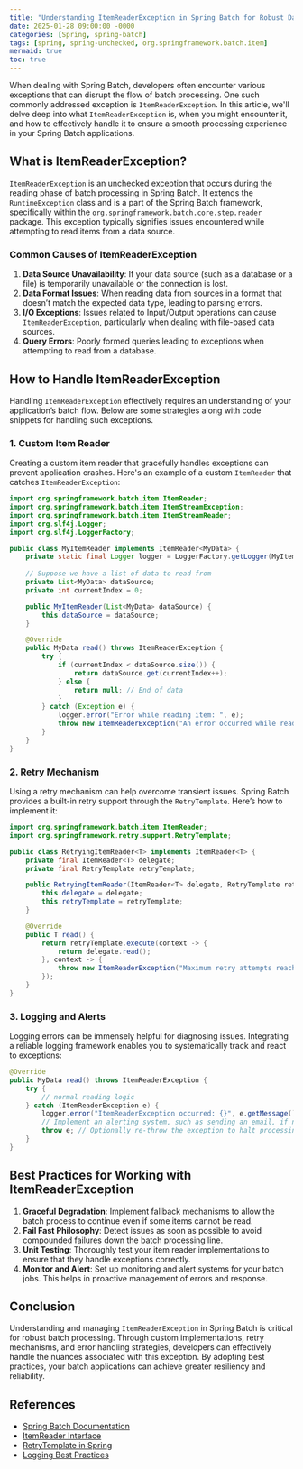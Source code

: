 ```yaml
---
title: "Understanding ItemReaderException in Spring Batch for Robust Data Processing"
date: 2025-01-28 09:00:00 -0000
categories: [Spring, spring-batch]
tags: [spring, spring-unchecked, org.springframework.batch.item]
mermaid: true
toc: true
---
```



When dealing with Spring Batch, developers often encounter various exceptions that can disrupt the flow of batch processing. One such commonly addressed exception is `ItemReaderException`. In this article, we'll delve deep into what `ItemReaderException` is, when you might encounter it, and how to effectively handle it to ensure a smooth processing experience in your Spring Batch applications.

## What is ItemReaderException?

`ItemReaderException` is an unchecked exception that occurs during the reading phase of batch processing in Spring Batch. It extends the `RuntimeException` class and is a part of the Spring Batch framework, specifically within the `org.springframework.batch.core.step.reader` package. This exception typically signifies issues encountered while attempting to read items from a data source.

### Common Causes of ItemReaderException

1. **Data Source Unavailability**: If your data source (such as a database or a file) is temporarily unavailable or the connection is lost.
2. **Data Format Issues**: When reading data from sources in a format that doesn’t match the expected data type, leading to parsing errors.
3. **I/O Exceptions**: Issues related to Input/Output operations can cause `ItemReaderException`, particularly when dealing with file-based data sources.
4. **Query Errors**: Poorly formed queries leading to exceptions when attempting to read from a database.

## How to Handle ItemReaderException

Handling `ItemReaderException` effectively requires an understanding of your application’s batch flow. Below are some strategies along with code snippets for handling such exceptions.

### 1. Custom Item Reader

Creating a custom item reader that gracefully handles exceptions can prevent application crashes. Here's an example of a custom `ItemReader` that catches `ItemReaderException`:

```java
import org.springframework.batch.item.ItemReader;
import org.springframework.batch.item.ItemStreamException;
import org.springframework.batch.item.ItemStreamReader;
import org.slf4j.Logger;
import org.slf4j.LoggerFactory;

public class MyItemReader implements ItemReader<MyData> {
    private static final Logger logger = LoggerFactory.getLogger(MyItemReader.class);
    
    // Suppose we have a list of data to read from
    private List<MyData> dataSource;
    private int currentIndex = 0;

    public MyItemReader(List<MyData> dataSource) {
        this.dataSource = dataSource;
    }

    @Override
    public MyData read() throws ItemReaderException {
        try {
            if (currentIndex < dataSource.size()) {
                return dataSource.get(currentIndex++);
            } else {
                return null; // End of data
            }
        } catch (Exception e) {
            logger.error("Error while reading item: ", e);
            throw new ItemReaderException("An error occurred while reading the item", e);
        }
    }
}
```

### 2. Retry Mechanism

Using a retry mechanism can help overcome transient issues. Spring Batch provides a built-in retry support through the `RetryTemplate`. Here’s how to implement it:

```java
import org.springframework.batch.item.ItemReader;
import org.springframework.retry.support.RetryTemplate;

public class RetryingItemReader<T> implements ItemReader<T> {
    private final ItemReader<T> delegate;
    private final RetryTemplate retryTemplate;

    public RetryingItemReader(ItemReader<T> delegate, RetryTemplate retryTemplate) {
        this.delegate = delegate;
        this.retryTemplate = retryTemplate;
    }

    @Override
    public T read() {
        return retryTemplate.execute(context -> {
            return delegate.read();
        }, context -> {
            throw new ItemReaderException("Maximum retry attempts reached");
        });
    }
}
```

### 3. Logging and Alerts

Logging errors can be immensely helpful for diagnosing issues. Integrating a reliable logging framework enables you to systematically track and react to exceptions:

```java
@Override
public MyData read() throws ItemReaderException {
    try {
        // normal reading logic
    } catch (ItemReaderException e) {
        logger.error("ItemReaderException occurred: {}", e.getMessage());
        // Implement an alerting system, such as sending an email, if needed
        throw e; // Optionally re-throw the exception to halt processing
    }
}
```

## Best Practices for Working with ItemReaderException

1. **Graceful Degradation**: Implement fallback mechanisms to allow the batch process to continue even if some items cannot be read.
2. **Fail Fast Philosophy**: Detect issues as soon as possible to avoid compounded failures down the batch processing line.
3. **Unit Testing**: Thoroughly test your item reader implementations to ensure that they handle exceptions correctly.
4. **Monitor and Alert**: Set up monitoring and alert systems for your batch jobs. This helps in proactive management of errors and response.

## Conclusion

Understanding and managing `ItemReaderException` in Spring Batch is critical for robust batch processing. Through custom implementations, retry mechanisms, and error handling strategies, developers can effectively handle the nuances associated with this exception. By adopting best practices, your batch applications can achieve greater resiliency and reliability.

## References

- [Spring Batch Documentation](https://docs.spring.io/spring-batch/docs/current/reference/html/)
- [ItemReader Interface](https://docs.spring.io/spring-batch/docs/current/api/org/springframework/batch/item/ItemReader.html)
- [RetryTemplate in Spring](https://docs.spring.io/spring-framework/docs/current/javadoc-api/org/springframework/retry/support/RetryTemplate.html)
- [Logging Best Practices](https://www.baeldung.com/java-logging)